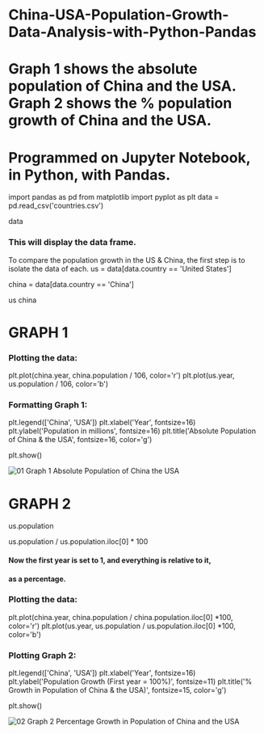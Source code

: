 # China-USA-Population-Growth-Data-Analysis-with-Python-Pandas
# Graph 1 shows the absolute population of China and the USA. Graph 2 shows the % population growth of China and the USA.
# Programmed on Jupyter Notebook, in Python, with Pandas.



import pandas as pd from matplotlib import pyplot as plt data = pd.read_csv('countries.csv')

data

### This will display the data frame.
To compare the population growth in the US & China,
the first step is to isolate the data of each.
us = data[data.country == 'United States']

china = data[data.country == 'China']

us china

# GRAPH 1
### Plotting the data:
plt.plot(china.year, china.population / 106, color='r') plt.plot(us.year, us.population / 106, color='b')

### Formatting Graph 1:
plt.legend(['China', 'USA']) plt.xlabel('Year', fontsize=16) plt.ylabel('Population in millions', fontsize=16) plt.title('Absolute Population of China & the USA', fontsize=16, color='g') 

plt.show()

![01 Graph 1 Absolute Population of China   the USA](https://user-images.githubusercontent.com/48648985/55744744-88672500-5a2d-11e9-809c-7ae67192a4f0.png)

# GRAPH 2
us.population

us.population / us.population.iloc[0] * 100

#### Now the first year is set to 1, and everything is relative to it,
#### as a percentage.
### Plotting the data:
plt.plot(china.year, china.population / china.population.iloc[0] *100, color='r') plt.plot(us.year, us.population / us.population.iloc[0] *100, color='b')

### Plotting Graph 2:
plt.legend(['China', 'USA']) plt.xlabel('Year', fontsize=16) plt.ylabel('Population Growth (First year = 100%)', fontsize=11) plt.title('% Growth in Population of China & the USA)', fontsize=15, color='g') 

plt.show()

![02 Graph 2 Percentage Growth in Population of China and the USA](https://user-images.githubusercontent.com/48648985/55745292-cf094f00-5a2e-11e9-911b-98c41450ac52.png)

